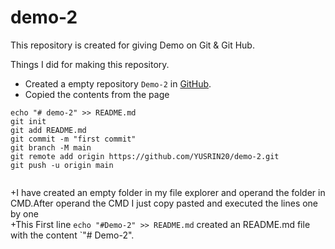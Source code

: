 # demo-2

This repository is created for giving Demo on Git & Git Hub.


Things I did for making this repository.

+ Created a empty repository `Demo-2` in [GitHub](https://github.com/new).
+ Copied the contents from the page 
```
echo "# demo-2" >> README.md
git init
git add README.md
git commit -m "first commit"
git branch -M main
git remote add origin https://github.com/YUSRIN20/demo-2.git
git push -u origin main 
         
```
+I have created an empty folder in my file explorer and operand the folder in CMD.After operand the CMD
I just copy pasted and executed the lines one by one   
   +This First line `echo "#Demo-2" >> README.md` created an README.md file with the content `"# Demo-2".